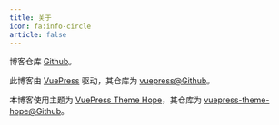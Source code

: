 ```yaml
---
title: 关于
icon: fa:info-circle
article: false
---
```


博客仓库 [Github](https://github.com/Shuery-Shuai/Share_Life "Shuery-Shuai/Share_Life: 品毅的生活记录分享馆。")。

此博客由 [VuePress](https://vuepress.vuejs.org/ "VuePress") 驱动，其仓库为 [vuepress@Github](https://github.com/vuejs/vuepress "vuejs/vuepress: 📝 Minimalistic Vue-powered static site generator")。

本博客使用主题为 [VuePress Theme Hope](https://vuepress-theme-hope.github.io/ "vuepress-theme-hope")，其仓库为 [vuepress-theme-hope@Github](https://github.com/vuepress-theme-hope/vuepress-theme-hope "vuepress-theme-hope/vuepress-theme-hope: A vuepress theme with tons of features✨")。
